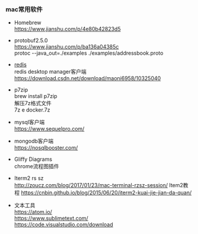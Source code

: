 ### mac常用软件
- Homebrew  
https://www.jianshu.com/p/4e80b42823d5

- protobuf2.5.0  
https://www.jianshu.com/p/ba136a04385c  
protoc --java_out=./examples ./examples/addressbook.proto

- [redis](https://redis.io/download)  
redis desktop manager客户端  
https://download.csdn.net/download/maoni6958/10325040

- p7zip  
brew install p7zip  
解压7z格式文件  
7z e docker.7z  

- mysql客户端  
https://www.sequelpro.com/

- mongodb客户端  
https://nosqlbooster.com/

- Gliffy Diagrams  
chrome流程图插件

- Iterm2 rs sz  
http://zoucz.com/blog/2017/01/23/mac-terminal-rzsz-session/
Item2教程
https://cnbin.github.io/blog/2015/06/20/iterm2-kuai-jie-jian-da-quan/

- 文本工具  
https://atom.io/  
https://www.sublimetext.com/  
https://code.visualstudio.com/download














